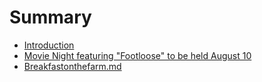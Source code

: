 # Summary

* [Introduction](README.md)
* [Movie Night featuring "Footloose" to be held August 10](2016-08-03-Movie-Night-featuring-“Footloose”-to-be-held-August-10.docx.md)
* [Breakfastonthefarm.md](2016-08-04-Breakfast-on-the-Farm-event-to-be-held-August-27.docx.md)


